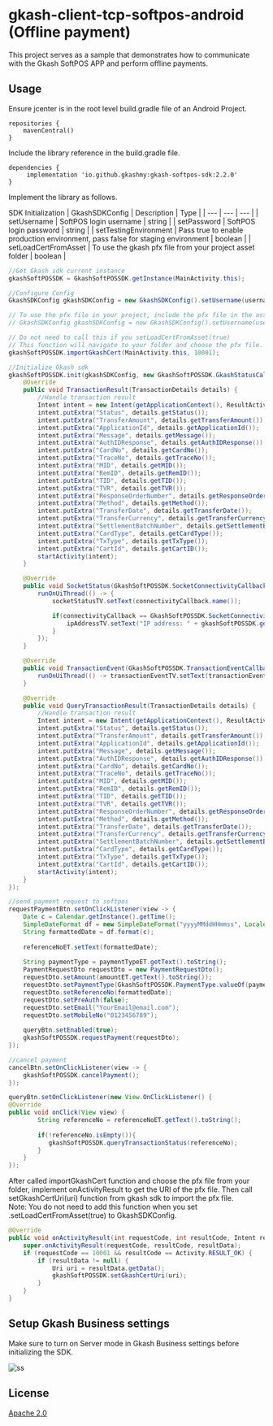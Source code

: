 # gkash-client-tcp-softpos-android (Offline payment)

This project serves as a sample that demonstrates how to communicate with the Gkash SoftPOS APP and perform offline payments.

## Usage
Ensure jcenter is in the root level build.gradle file of an Android Project.

```Gradle
repositories {
    mavenCentral()
}
```


Include the library reference in the build.gradle file.

```Gradle
dependencies {
     implementation 'io.github.gkashmy:gkash-softpos-sdk:2.2.0'
}
```
Implement the library as follows. 

SDK Initialization
| GkashSDKConfig  | Description | Type |
| --- | --- | --- |
| setUsername | SoftPOS login username | string |
| setPassword | SoftPOS login password | string |
| setTestingEnvironment | Pass true to enable production environment, pass false for staging environment | boolean |
| setLoadCertFromAsset | To use the gkash pfx file from your project asset folder | boolean |

```Java
//Get Gkash sdk current instance
gkashSoftPOSSDK = GkashSoftPOSSDK.getInstance(MainActivity.this);

//Configure Config
GkashSDKConfig gkashSDKConfig = new GkashSDKConfig().setUsername(username).setPassword(password).setTestingEnvironment(testingEnv);

// To use the pfx file in your project, include the pfx file in the asset folder
// GkashSDKConfig gkashSDKConfig = new GkashSDKConfig().setUsername(username).setPassword(password).setTestingEnvironment(testingEnv).setLoadCertFromAsset(true);

// Do not need to call this if you setLoadCertFromAsset(true)
// This function will navigate to your folder and choose the pfx file.
gkashSoftPOSSDK.importGkashCert(MainActivity.this, 10001);

//Initialize Gkash sdk
gkashSoftPOSSDK.init(gkashSDKConfig, new GkashSoftPOSSDK.GkashStatusCallback() {
    @Override
    public void TransactionResult(TransactionDetails details) {
        //Handle transaction result
        Intent intent = new Intent(getApplicationContext(), ResultActivity.class);
        intent.putExtra("Status", details.getStatus());
        intent.putExtra("TransferAmount", details.getTransferAmount());
        intent.putExtra("ApplicationId", details.getApplicationId());
        intent.putExtra("Message", details.getMessage());
        intent.putExtra("AuthIDResponse", details.getAuthIDResponse());
        intent.putExtra("CardNo", details.getCardNo());
        intent.putExtra("TraceNo", details.getTraceNo());
        intent.putExtra("MID", details.getMID());
        intent.putExtra("RemID", details.getRemID());
        intent.putExtra("TID", details.getTID());
        intent.putExtra("TVR", details.getTVR());
        intent.putExtra("ResponseOrderNumber", details.getResponseOrderNumber());
        intent.putExtra("Method", details.getMethod());
        intent.putExtra("TransferDate", details.getTransferDate());
        intent.putExtra("TransferCurrency", details.getTransferCurrency());
        intent.putExtra("SettlementBatchNumber", details.getSettlementBatchNumber());
        intent.putExtra("CardType", details.getCardType());
        intent.putExtra("TxType", details.getTxType());
        intent.putExtra("CartId", details.getCartID());
        startActivity(intent);
    }

    @Override
    public void SocketStatus(GkashSoftPOSSDK.SocketConnectivityCallback connectivityCallback) {
        runOnUiThread(() -> {
            socketStatusTV.setText(connectivityCallback.name());

            if(connectivityCallback == GkashSoftPOSSDK.SocketConnectivityCallback.ONLINE){
                ipAddressTV.setText("IP address: " + gkashSoftPOSSDK.getIpAddress());
            }
        });
    }

    @Override
    public void TransactionEvent(GkashSoftPOSSDK.TransactionEventCallback transactionEventCallback) {
        runOnUiThread(() -> transactionEventTV.setText(transactionEventCallback.name()));
    }

    @Override
    public void QueryTransactionResult(TransactionDetails details) {
        //Handle transaction result
        Intent intent = new Intent(getApplicationContext(), ResultActivity.class);
        intent.putExtra("Status", details.getStatus());
        intent.putExtra("TransferAmount", details.getTransferAmount());
        intent.putExtra("ApplicationId", details.getApplicationId());
        intent.putExtra("Message", details.getMessage());
        intent.putExtra("AuthIDResponse", details.getAuthIDResponse());
        intent.putExtra("CardNo", details.getCardNo());
        intent.putExtra("TraceNo", details.getTraceNo());
        intent.putExtra("MID", details.getMID());
        intent.putExtra("RemID", details.getRemID());
        intent.putExtra("TID", details.getTID());
        intent.putExtra("TVR", details.getTVR());
        intent.putExtra("ResponseOrderNumber", details.getResponseOrderNumber());
        intent.putExtra("Method", details.getMethod());
        intent.putExtra("TransferDate", details.getTransferDate());
        intent.putExtra("TransferCurrency", details.getTransferCurrency());
        intent.putExtra("SettlementBatchNumber", details.getSettlementBatchNumber());
        intent.putExtra("CardType", details.getCardType());
        intent.putExtra("TxType", details.getTxType());
        intent.putExtra("CartId", details.getCartID());
        startActivity(intent);
    }
});

//send payment request to softpos
requestPaymentBtn.setOnClickListener(view -> {
    Date c = Calendar.getInstance().getTime();
    SimpleDateFormat df = new SimpleDateFormat("yyyyMMddHHmmss", Locale.getDefault());
    String formattedDate = df.format(c);
    
    referenceNoET.setText(formattedDate);
    
    String paymentType = paymentTypeET.getText().toString();
    PaymentRequestDto requestDto = new PaymentRequestDto();
    requestDto.setAmount(amountET.getText().toString());
    requestDto.setPaymentType(GkashSoftPOSSDK.PaymentType.valueOf(paymentType));
    requestDto.setReferenceNo(formattedDate);
    requestDto.setPreAuth(false);
    requestDto.setEmail("YourEmail@email.com");
    requestDto.setMobileNo("0123456789");
    
    queryBtn.setEnabled(true);
    gkashSoftPOSSDK.requestPayment(requestDto);
});

//cancel payment
cancelBtn.setOnClickListener(view -> {
    gkashSoftPOSSDK.cancelPayment();
});

queryBtn.setOnClickListener(new View.OnClickListener() {
@Override
public void onClick(View view) {
        String referenceNo = referenceNoET.getText().toString();
    
        if(!referenceNo.isEmpty()){
           gkashSoftPOSSDK.queryTransactionStatus(referenceNo);
        }
    }
});
```
After called importGkashCert function and choose the pfx file from your folder, implement onActivityResult to get the URI of the pfx file.
Then call setGkashCertUri(uri) function from gkash sdk to import the pfx file.\
Note: You do not need to add this function when you set .setLoadCertFromAsset(true) to GkashSDKConfig.
```Java
@Override
public void onActivityResult(int requestCode, int resultCode, Intent resultData) {
    super.onActivityResult(requestCode, resultCode, resultData);
    if (requestCode == 10001 && resultCode == Activity.RESULT_OK) {
        if (resultData != null) {
            Uri uri = resultData.getData();
            gkashSoftPOSSDK.setGkashCertUri(uri);
        }
    }
}
```

## Setup Gkash Business settings

Make sure to turn on Server mode in Gkash Business settings before initializing the SDK.

![ss](https://github.com/gkashmy/gkash-client-tcp-softpos-android/assets/72077476/c7b38acd-3bff-4efe-b9b8-34fb8fac1c89)

## License
[Apache 2.0](https://choosealicense.com/licenses/apache-2.0/)
